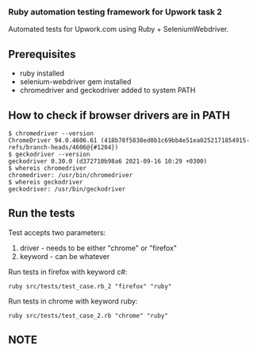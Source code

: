 ### Ruby automation testing framework for Upwork task 2
Automated tests for Upwork.com using Ruby + SeleniumWebdriver.

## Prerequisites
- ruby installed
- selenium-webdriver gem installed
- chromedriver and geckodriver added to system PATH

## How to check if browser drivers are in PATH
```
$ chromedriver --version
ChromeDriver 94.0.4606.61 (418b78f5838ed0b1c69bb4e51ea0252171854915-refs/branch-heads/4606@{#1204})
$ geckodriver --version
geckodriver 0.30.0 (d372710b98a6 2021-09-16 10:29 +0300)
$ whereis chromedriver
chromedriver: /usr/bin/chromedriver
$ whereis geckodriver
geckodriver: /usr/bin/geckodriver
```

## Run the tests
Test accepts two parameters:
1. driver - needs to be either "chrome" or "firefox"
2. keyword - can be whatever

Run tests in firefox with keyword c#:
```
ruby src/tests/test_case.rb_2 "firefox" "ruby"
```

Run tests in chrome with keyword ruby:
```
ruby src/tests/test_case_2.rb "chrome" "ruby"
```

## NOTE

